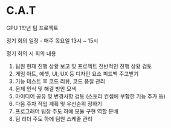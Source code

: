 # C.A.T
GPU 1학년 팀 프로젝트

정기 회의 일정 - 매주 목요일 13시 ~ 15시

정기 회의 시 회의 내용

1. 팀원 현재 진행 상황 보고 및 프로젝트 전반적인 진행 상황 검토
2. 게임 아트, 에셋, UI, UX 등 디자인 요소 피드백 주고받기
3. 기능 테스트 후 코드 리뷰, 코드 품질 관리
4. 문제 인식 및 해결 방안 모색
5. 아이디어 공유 및 변경사항 검토 (스토리 컨셉에 부합한 기능 추가 등)
6. 다음 주차 작업 계획 및 우선순위 정하기
7. 프로그래머 팀장 주도 하에 모듈 구현 역할 분배
8. 팀 리더 주도 하에 팀원 스케줄 관리
